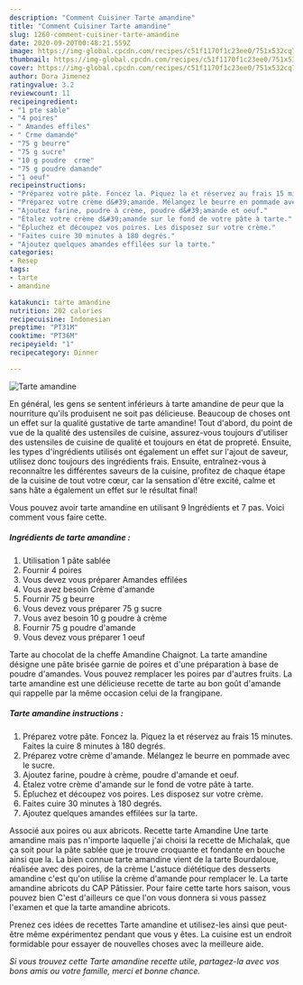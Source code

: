 ```yaml
---
description: "Comment Cuisiner Tarte amandine"
title: "Comment Cuisiner Tarte amandine"
slug: 1260-comment-cuisiner-tarte-amandine
date: 2020-09-20T00:48:21.559Z
image: https://img-global.cpcdn.com/recipes/c51f1170f1c23ee0/751x532cq70/tarte-amandine-photo-principale-de-la-recette.jpg
thumbnail: https://img-global.cpcdn.com/recipes/c51f1170f1c23ee0/751x532cq70/tarte-amandine-photo-principale-de-la-recette.jpg
cover: https://img-global.cpcdn.com/recipes/c51f1170f1c23ee0/751x532cq70/tarte-amandine-photo-principale-de-la-recette.jpg
author: Dora Jimenez
ratingvalue: 3.2
reviewcount: 11
recipeingredient:
- "1 pte sable"
- "4 poires"
- " Amandes effiles"
- " Crme damande"
- "75 g beurre"
- "75 g sucre"
- "10 g poudre  crme"
- "75 g poudre damande"
- "1 oeuf"
recipeinstructions:
- "Préparez votre pâte. Foncez la. Piquez la et réservez au frais 15 minutes. Faites la cuire 8 minutes à 180 degrés."
- "Préparez votre crème d&#39;amande. Mélangez le beurre en pommade avec le sucre."
- "Ajoutez farine, poudre à crème, poudre d&#39;amande et oeuf."
- "Étalez votre crème d&#39;amande sur le fond de votre pâte à tarte."
- "Épluchez et découpez vos poires. Les disposez sur votre crème."
- "Faites cuire 30 minutes à 180 degrés."
- "Ajoutez quelques amandes effilées sur la tarte."
categories:
- Resep
tags:
- tarte
- amandine

katakunci: tarte amandine 
nutrition: 202 calories
recipecuisine: Indonesian
preptime: "PT31M"
cooktime: "PT36M"
recipeyield: "1"
recipecategory: Dinner

---
```



![Tarte amandine](https://img-global.cpcdn.com/recipes/c51f1170f1c23ee0/751x532cq70/tarte-amandine-photo-principale-de-la-recette.jpg)

En général, les gens se sentent inférieurs à tarte amandine de peur que la nourriture qu'ils produisent ne soit pas délicieuse. Beaucoup de choses ont un effet sur la qualité gustative de tarte amandine! Tout d'abord, du point de vue de la qualité des ustensiles de cuisine, assurez-vous toujours d'utiliser des ustensiles de cuisine de qualité et toujours en état de propreté. Ensuite, les types d'ingrédients utilisés ont également un effet sur l'ajout de saveur, utilisez donc toujours des ingrédients frais. Ensuite, entraînez-vous à reconnaître les différentes saveurs de la cuisine, profitez de chaque étape de la cuisine de tout votre cœur, car la sensation d'être excité, calme et sans hâte a également un effet sur le résultat final!

<!--inarticleads1-->

Vous pouvez avoir tarte amandine en utilisant 9 Ingrédients et 7 pas. Voici comment vous faire cette.

##### Ingrédients de tarte amandine :

1. Utilisation 1 pâte sablée
1. Fournir 4 poires
1. Vous devez vous préparer  Amandes effilées
1. Vous avez besoin  Crème d&#39;amande
1. Fournir 75 g beurre
1. Vous devez vous préparer 75 g sucre
1. Vous avez besoin 10 g poudre à crème
1. Fournir 75 g poudre d&#39;amande
1. Vous devez vous préparer 1 oeuf


Tarte au chocolat de la cheffe Amandine Chaignot. La tarte amandine désigne une pâte brisée garnie de poires et d&#39;une préparation à base de poudre d&#39;amandes. Vous pouvez remplacer les poires par d&#39;autres fruits. La tarte amandine est une délicieuse recette de tarte au bon goût d&#39;amande qui rappelle par la même occasion celui de la frangipane. 

<!--inarticleads2-->

##### Tarte amandine instructions :

1. Préparez votre pâte. Foncez la. Piquez la et réservez au frais 15 minutes. Faites la cuire 8 minutes à 180 degrés.
1. Préparez votre crème d&#39;amande. Mélangez le beurre en pommade avec le sucre.
1. Ajoutez farine, poudre à crème, poudre d&#39;amande et oeuf.
1. Étalez votre crème d&#39;amande sur le fond de votre pâte à tarte.
1. Épluchez et découpez vos poires. Les disposez sur votre crème.
1. Faites cuire 30 minutes à 180 degrés.
1. Ajoutez quelques amandes effilées sur la tarte.


Associé aux poires ou aux abricots. Recette tarte Amandine Une tarte amandine mais pas n&#39;importe laquelle j&#39;ai choisi la recette de Michalak, que ça soit pour la pâte sablée que je trouve croquante et fondante en bouche ainsi que la. La bien connue tarte amandine vient de la tarte Bourdaloue, réalisée avec des poires, de la crème L&#39;astuce diététique des desserts amandine c&#39;est qu&#39;on utilise la crème d&#39;amande pour remplacer le. La tarte amandine abricots du CAP Pâtissier. Pour faire cette tarte hors saison, vous pouvez bien C&#39;est d&#39;ailleurs ce que l&#39;on vous donnera si vous passez l&#39;examen et que la tarte amandine abricots. 

<!--inarticleads1-->

<p>
Prenez ces idées de recettes Tarte amandine et utilisez-les ainsi que peut-être même expérimentez pendant que vous y êtes. La cuisine est un endroit formidable pour essayer de nouvelles choses avec la meilleure aide.
</p>

<p>
<i>Si vous trouvez cette Tarte amandine recette utile, partagez-la avec vos bons amis ou votre famille, merci et bonne chance.</i>
</p>
